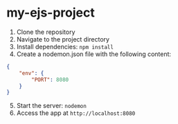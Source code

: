 # my-ejs-project

<!-- How to run the project -->

1. Clone the repository
2. Navigate to the project directory
3. Install dependencies: `npm install`
4. Create a nodemon.json file with the following content:
```json
{
    "env": {
        "PORT": 8080
    }
}
```
5. Start the server: `nodemon`
6. Access the app at `http://localhost:8080`

